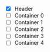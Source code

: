 

- [x] Header
- [ ] Container 0
- [ ] Container 1
- [ ] Container 2
- [ ] Container 3
- [ ] Container 4

